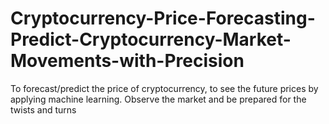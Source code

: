 # Cryptocurrency-Price-Forecasting-Predict-Cryptocurrency-Market-Movements-with-Precision
To forecast/predict the price of cryptocurrency, to see the future prices by applying machine learning. Observe the market and be prepared for the twists and turns
